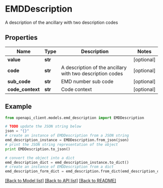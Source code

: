 # EMDDescription

A description of the ancillary with two description codes

## Properties
Name | Type | Description | Notes
------------ | ------------- | ------------- | -------------
**value** | **str** |  | [optional] 
**code** | **str** | A description of the ancillary with two description codes | [optional] 
**sub_code** | **str** | EMD number sub code | [optional] 
**code_context** | **str** | Code context | [optional] 

## Example

```python
from openapi_client.models.emd_description import EMDDescription

# TODO update the JSON string below
json = "{}"
# create an instance of EMDDescription from a JSON string
emd_description_instance = EMDDescription.from_json(json)
# print the JSON string representation of the object
print EMDDescription.to_json()

# convert the object into a dict
emd_description_dict = emd_description_instance.to_dict()
# create an instance of EMDDescription from a dict
emd_description_form_dict = emd_description.from_dict(emd_description_dict)
```
[[Back to Model list]](../README.md#documentation-for-models) [[Back to API list]](../README.md#documentation-for-api-endpoints) [[Back to README]](../README.md)


